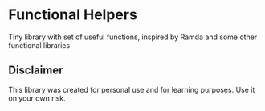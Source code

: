 # Functional Helpers
Tiny library with set of useful functions, inspired by Ramda and some other functional libraries

## Disclaimer
This library was created for personal use and for learning purposes. Use it on your own risk.
